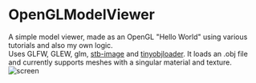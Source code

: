 # OpenGLModelViewer
A simple model viewer, made as an OpenGL "Hello World" using various tutorials and also my own logic. <br>Uses GLFW, GLEW, glm, [stb-image](https://github.com/nothings/stb) and [tinyobjloader](https://github.com/syoyo/tinyobjloader). It loads an .obj file and currently supports meshes with a singular material and texture.<br>
![screen](https://michaldrazek.github.io/img/opengl.png)
